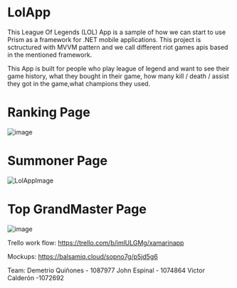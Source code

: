 # LolApp

This League Of Legends (LOL) App is a sample of how we can start to use Prism as a framework for .NET mobile applications. This project is sctructured with MVVM pattern and we call different riot games apis based in the mentioned framework.

This App is built for people who play league of legend and want to see their game history, what they bought in their game, how many kill / death / assist they got in the game,what champions they used.

# Ranking Page
![image](https://user-images.githubusercontent.com/52639107/112684213-115d0e00-8e49-11eb-80e9-8fbcef36558a.png)

# Summoner Page
![LolAppImage](https://user-images.githubusercontent.com/52285339/112706096-62382b00-8e78-11eb-870c-405026bedbbd.png)

# Top GrandMaster Page
![image](https://user-images.githubusercontent.com/52639107/112708035-e513b280-8e85-11eb-9702-1831e73a505d.png)


Trello work flow:
https://trello.com/b/imlULGMg/xamarinapp

Mockups: 
https://balsamiq.cloud/sopno7g/p5jd5g6 

Team:
Demetrio Quiñones - 1087977
John Espinal - 1074864
Victor Calderón -1072692

